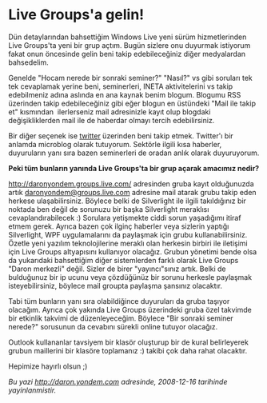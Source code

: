 # Live Groups'a gelin!
Dün detaylarından bahsettiğim Windows Live yeni sürüm hizmetlerinden
Live Groups'ta yeni bir grup açtım. Bugün sizlere onu duyurmak istiyorum
fakat onun öncesinde gelin beni takip edebileceğiniz diğer medyalardan
bahsedelim.

Genelde "Hocam nerede bir sonraki seminer?" "Nasıl?" vs gibi soruları
tek tek cevaplamak yerine beni, seminerleri, INETA aktivitelerini vs
takip edebilmeniz adına aslında en ana kaynak benim blogum. Blogumu RSS
üzerinden takip edebileceğiniz gibi eğer blogun en üstündeki "Mail ile
takip et" kısmından  ilerlerseniz mail adresinizle kayıt olup blogdaki
değişikliklerden mail ile de haberdar olmayı tercih edebilirsiniz.

Bir diğer seçenek ise [twitter](http://twitter.com/daronyondem)
üzerinden beni takip etmek. Twitter'ı bir anlamda microblog olarak
tutuyorum. Sektörle ilgili kısa haberler, duyuruların yanı sıra bazen
seminerleri de oradan anlık olarak duyuruyorum.

**Peki tüm bunların yanında Live Groups'ta bir grup açarak amacımız
nedir?**

<http://daronyondem.groups.live.com/> adresinden gruba kayıt olduğunuzda
artık <daronyondem@groups.live.com> adresine mail atarak grubu takip
eden herkese ulaşabilirsiniz. Böylece belki de Silverlight ile ilgili
takıldığınız bir noktada ben değil de sorunuzu bir başka Silverlight
meraklısı cevaplandırabilecek :) Sorulara yetişmekte ciddi sorun
yaşadığımı itiraf etmem gerek. Ayrıca bazen çok ilginç haberler veya
sizlerin yaptığı Silverlight, WPF uygulamalarını da paylaşmak için grubu
kullanabilirsiniz. Özetle yeni yazılım teknolojilerine meraklı olan
herkesin birbiri ile iletişimi için Live Groups altyapısını kullanıyor
olacağız. Grubun yönetimi bende olsa da yukarıdaki bahsettiğim diğer
sistemlerden farklı olarak Live Groups "Daron merkezli" değil. Sizler de
birer "yayıncı"sınız artık. Belki de bulduğunuz bir ip ucunu veya
çözdüğünüz bir sorunu herkesle paylaşmak isteyebilirsiniz, böylece mail
groupta paylaşma şansınız olacaktır.

Tabi tüm bunların yanı sıra olabildiğince duyuruları da gruba taşıyor
olacağım. Ayrıca çok yakında Live Groups üzerindeki gruba özel takvimde
bir etkinlik takvimi de düzenleyeceğim. Böylece "Bir sonraki seminer
nerede?" sorusunun da cevabını sürekli online tutuyor olacağız.

Outlook kullananlar tavsiyem bir klasör oluşturup bir de kural
belirleyerek grubun maillerini bir klasöre toplamanız :) takibi çok daha
rahat olacaktır.

Hepimize hayırlı olsun ;)



*Bu yazi http://daron.yondem.com adresinde, 2008-12-16 tarihinde yayinlanmistir.*

